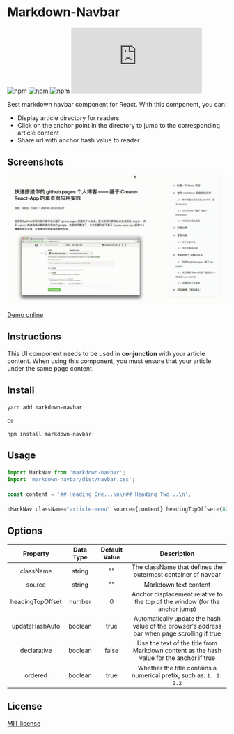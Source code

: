 # Markdown-Navbar

![npm](https://img.shields.io/npm/l/markdown-navbar.svg)
![npm](https://img.shields.io/npm/dt/markdown-navbar.svg)
![npm](https://img.shields.io/npm/v/markdown-navbar/latest.svg)
![GitHub file size in bytes](https://img.shields.io/github/size/parksben/markdown-navbar/src/index.js)

Best markdown navbar component for React. With this component, you can:

- Display article directory for readers
- Click on the anchor point in the directory to jump to the corresponding article content
- Share url with anchor hash value to reader

## Screenshots

![Screenshots](./screenshots.gif)

[Demo online](https://parksben.github.io/post/2018-01-28T10:26:17_create-a-react-blog)

## Instructions

This UI component needs to be used in **conjunction** with your article content. When using this component, you must ensure that your article under the same page content.

## Install

```
yarn add markdown-navbar
```

or

```
npm install markdown-navbar
```

## Usage

```js
import MarkNav from 'markdown-navbar';
import 'markdown-navbar/dist/navbar.css';

const content = '## Heading One...\n\n## Heading Two...\n';

<MarkNav className="article-menu" source={content} headingTopOffset={80} />;
```

## Options

|     Property     | Data Type | Default Value |                                         Description                                          |
| :--------------: | :-------: | :-----------: | :------------------------------------------------------------------------------------------: |
|    className     |  string   |      ""       |                 The className that defines the outermost container of navbar                 |
|      source      |  string   |      ""       |                                    Markdown text content                                     |
| headingTopOffset |  number   |       0       |         Anchor displacement relative to the top of the window (for the anchor jump)          |
|  updateHashAuto  |  boolean  |     true      | Automatically update the hash value of the browser's address bar when page scrolling if true |
|   declarative    |  boolean  |     false     |   Use the text of the title from Markdown content as the hash value for the anchor if true   |
|     ordered      |  boolean  |     true      |             Whether the title contains a numerical prefix, such as: `1. 2. 2.2`              |

## License

[MIT license](./LICENSE)
